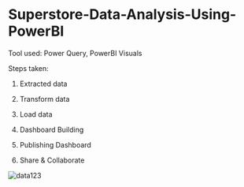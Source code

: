 # Superstore-Data-Analysis-Using-PowerBI
Tool used: Power Query, PowerBI Visuals



Steps taken:

1. Extracted data 

2. Transform data

3. Load data

4. Dashboard Building

5. Publishing Dashboard

6. Share & Collaborate


![data123](https://user-images.githubusercontent.com/98172465/180284783-984dd3dd-f9dd-49ef-ae34-7e715012d826.png)
